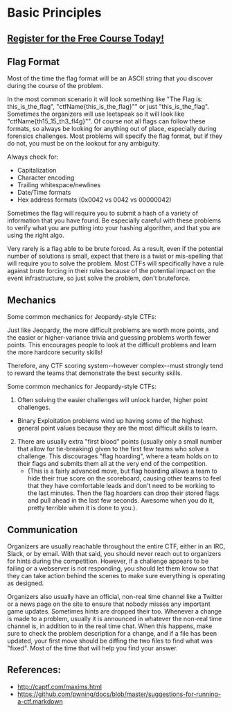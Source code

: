 # Basic Principles
##  [Register for the Free Course Today!](https://www.hoppersroppers.org/courseCTF.html)
## Flag Format

Most of the time the flag format will be an ASCII string that you discover during the course of the problem.

In the most common scenario it will look something like "The Flag is: this_is_the_flag", "ctfName{this_is_the_flag}"" or just "this_is_the_flag". Sometimes the organizers will use leetspeak so it will look like "ctfName{th15_15_th3_fl4g}"". Of course not all flags can follow these formats, so always be looking for anything out of place, especially during forensics challenges.
Most problems will specify the flag format, but if they do not, you must be on the lookout for any ambiguity.

Always check for:

* Capitalization
* Character encoding
* Trailing whitespace/newlines
* Date/Time formats
* Hex address formats (0x0042 vs 0042 vs 00000042)

Sometimes the flag will require you to submit a hash of a variety of information that you have found. Be especially careful with these problems to verify what you are putting into your hashing algorithm, and that you are using the right algo.

Very rarely is a flag able to be brute forced. As a result, even if the potential number of solutions is small, expect that there is a twist or mis-spelling that will require you to solve the problem. Most CTFs will specifically have a rule against brute forcing in their rules because of the potential impact on the event infrastructure, so just solve the problem, don't bruteforce.



## Mechanics

Some common mechanics for Jeopardy-style CTFs:

Just like Jeopardy, the more difficult problems are worth more points, and the easier or higher-variance trivia and guessing problems worth fewer points. This encourages people to look at the difficult problems and learn the more hardcore security skills!

Therefore, any CTF scoring system--however complex--must strongly tend to reward the teams that demonstrate the best security skills.

Some common mechanics for Jeopardy-style CTFs:

1. Often solving the easier challenges will unlock harder, higher point challenges.
  * Binary Exploitation problems wind up having some of the highest general point values because they are the most difficult skills to learn.
2. There are usually extra "first blood" points (usually only a small number that allow for tie-breaking) given to the first few teams who solve a challenge. This discourages "flag hoarding", where a team holds on to their flags and submits them all at the very end of the competition.
   * (This is a fairly advanced move, but flag hoarding allows a team to hide their true score on the scoreboard, causing other teams to feel that they have comfortable leads and don't need to be working to the last minutes. Then the flag hoarders can drop their stored flags and pull ahead in the last few seconds. Awesome when you do it, pretty terrible when it is done to you.).


## Communication 

Organizers are usually reachable throughout the entire CTF, either in an IRC, Slack, or by email. With that said, you should never reach out to organizers for hints during the competition. However, if a challenge appears to be failing or a webserver is not responding, you should let them know so that they can take action behind the scenes to make sure everything is operating as designed. 

Organizers also usually have an official, non-real time channel like a Twitter or a news page on the site to ensure that nobody misses any important game updates. Sometimes hints are dropped their too. Whenever a change is made to a problem, usually it is announced in whatever the non-real time channel is, in addition to in the real time chat. When this happens, make sure to check the problem description for a change, and if a file has been updated, your first move should be diffing the two files to find what was "fixed". Most of the time that will help you find your answer.



## References:
* <http://captf.com/maxims.html>
* <https://github.com/pwning/docs/blob/master/suggestions-for-running-a-ctf.markdown>